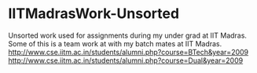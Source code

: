 # IITMadrasWork-Unsorted
Unsorted work used for assignments during my under grad at IIT Madras.
Some of this is a team work at with my batch mates at IIT Madras.
http://www.cse.iitm.ac.in/students/alumni.php?course=BTech&year=2009
http://www.cse.iitm.ac.in/students/alumni.php?course=Dual&year=2009

